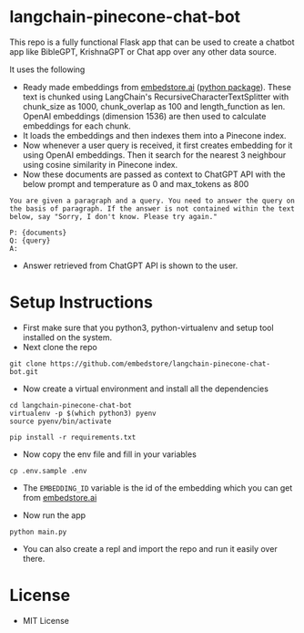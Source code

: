 # langchain-pinecone-chat-bot

This repo is a fully functional Flask app that can be used to create a chatbot app like BibleGPT, KrishnaGPT or Chat app over any other data source.

It uses the following

* Ready made embeddings from [embedstore.ai](https://embedstore.ai) ([python package](https://github.com/embedstore/embedstore)). These text is chunked using LangChain's RecursiveCharacterTextSplitter with chunk_size as 1000, chunk_overlap as 100 and length_function as len. OpenAI embeddings (dimension 1536) are then used to calculate embeddings for each chunk.
* It loads the embeddings and then indexes them into a Pinecone index.
* Now whenever a user query is received, it first creates embedding for it using OpenAI embeddings. Then it search for the nearest 3 neighbour using cosine similarity in Pinecone index.
* Now these documents are passed as context to ChatGPT API with the below prompt and temperature as 0 and max_tokens as 800

```
You are given a paragraph and a query. You need to answer the query on the basis of paragraph. If the answer is not contained within the text below, say "Sorry, I don't know. Please try again."

P: {documents}
Q: {query}
A:
```
* Answer retrieved from ChatGPT API is shown to the user.

# Setup Instructions

* First make sure that you python3, python-virtualenv and setup tool installed on the system.
* Next clone the repo

```
git clone https://github.com/embedstore/langchain-pinecone-chat-bot.git
```

* Now create a virtual environment and install all the dependencies

```
cd langchain-pinecone-chat-bot
virtualenv -p $(which python3) pyenv
source pyenv/bin/activate

pip install -r requirements.txt
```

* Now copy the env file and fill in your variables

```
cp .env.sample .env
```

* The `EMBEDDING_ID` variable is the id of the embedding which you can get from [embedstore.ai](https://embedstore.ai)

* Now run the app

```
python main.py
```

* You can also create a repl and import the repo and run it easily over there.

# License

* MIT License